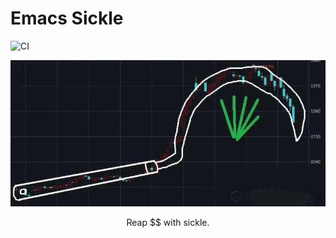 # Emacs Sickle

![CI](https://github.com/coldnight/emacs-sickle/workflows/CI/badge.svg)

<p align="center">
  <img src="https://raw.githubusercontent.com/coldnight/emacs-sickle/master/sickle.jpg" alt="Emacs-sickle" title="" />
</p>

<p align="center">
  Reap $$ with sickle.
</p>

